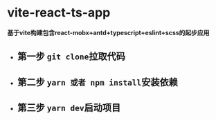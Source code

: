 # vite-react-ts-app
**基于vite构建包含react-mobx+antd+typescript+eslint+scss的起步应用**

- ## 第一步 `git clone`拉取代码

- ## 第二步 `yarn 或者 npm install`安装依赖

- ## 第三步 `yarn dev`启动项目